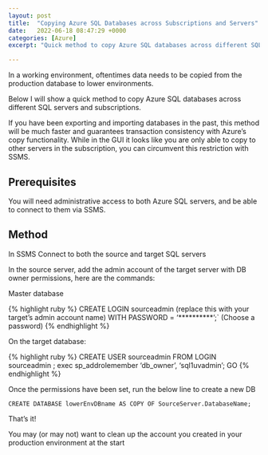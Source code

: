 ```yaml
---
layout: post
title:  "Copying Azure SQL Databases across Subscriptions and Servers"
date:   2022-06-18 08:47:29 +0000
categories: [Azure]
excerpt: "Quick method to copy Azure SQL databases across different SQL servers and Subscriptions."

---
```

In a working environment, oftentimes data needs to be copied from the production database to lower environments.

Below I will show a quick method to copy Azure SQL databases across different SQL servers and subscriptions.

If you have been exporting and importing databases in the past, this method will be much faster and guarantees transaction consistency with Azure’s copy functionality. While in the GUI it looks like you are only able to copy to other servers in the subscription, you can circumvent this restriction with SSMS.

## Prerequisites

You will need administrative access to both Azure SQL servers, and be able to connect to them via SSMS.

## Method

In SSMS Connect to both the source and target SQL servers

In the source server, add the admin account of the target server with DB owner permissions, here are the commands:

Master database

{% highlight ruby %}
CREATE LOGIN sourceadmin (replace this with your target’s admin account name) WITH PASSWORD = ‘**********’;` (Choose a password)
{% endhighlight %}

On the target database:

{% highlight ruby %}
CREATE USER sourceadmin FROM LOGIN sourceadmin ;
exec sp_addrolemember ‘db_owner’, ‘sql1uvadmin’;
GO
{% endhighlight %}

Once the permissions have been set, run the below line to create a new DB

`CREATE DATABASE lowerEnvDBname AS COPY OF SourceServer.DatabaseName;`

That’s it!

You may (or may not) want to clean up the account you created in your production environment at the start
